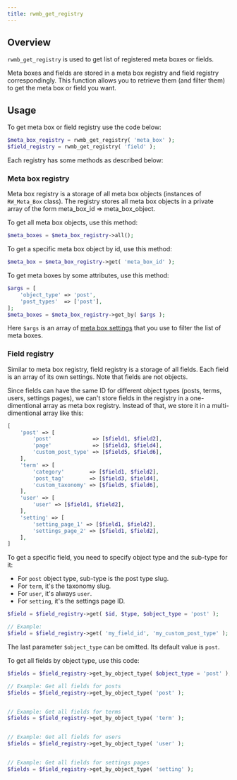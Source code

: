 ```yaml
---
title: rwmb_get_registry
---
```


## Overview

`rwmb_get_registry` is used to get list of registered meta boxes or fields.

Meta boxes and fields are stored in a meta box registry and field registry correspondingly. This function allows you to retrieve them (and filter them) to get the meta box or field you want.

## Usage

To get meta box or field registry use the code below:

```php
$meta_box_registry = rwmb_get_registry( 'meta_box' );
$field_registry = rwmb_get_registry( 'field' );
```

Each registry has some methods as described below:

### Meta box registry

Meta box registry is a storage of all meta box objects (instances of `RW_Meta_Box` class). The registry stores all meta box objects in a private array of the form meta_box_id => meta_box_object.

To get all meta box objects, use this method:

```php
$meta_boxes = $meta_box_registry->all();
```

To get a specific meta box object by id, use this method:

```php
$meta_box = $meta_box_registry->get( 'meta_box_id' );
```

To get meta boxes by some attributes, use this method:

```php
$args = [
    'object_type' => 'post',
    'post_types'  => ['post'],
];
$meta_boxes = $meta_box_registry->get_by( $args );
```

Here `$args` is an array of [meta box settings](https://docs.metabox.io/creating-meta-boxes/) that you use to filter the list of meta boxes.

### Field registry

Similar to meta box registry, field registry is a storage of all fields. Each field is an array of its own settings. Note that fields are not objects.

Since fields can have the same ID for different object types (posts, terms, users, settings pages), we can't store fields in the registry in a one-dimentional array as meta box registry. Instead of that, we store it in a multi-dimentional array like this:

```php
[
    'post' => [
        'post'             => [$field1, $field2],
        'page'             => [$field3, $field4],
        'custom_post_type' => [$field5, $field6],
    ],
    'term' => [
        'category'        => [$field1, $field2],
        'post_tag'        => [$field3, $field4],
        'custom_taxonomy' => [$field5, $field6],
    ],
    'user' => [
        'user' => [$field1, $field2],
    ],
    'setting' => [
        'setting_page_1' => [$field1, $field2],
        'settings_page_2' => [$field1, $field2],
    ],
]
```

To get a specific field, you need to specify object type and the sub-type for it:

- For `post` object type, sub-type is the post type slug.
- For `term`, it's the taxonomy slug.
- For `user`, it's always `user`.
- For `setting`, it's the settings page ID.

```php
$field = $field_registry->get( $id, $type, $object_type = 'post' );

// Example:
$field = $field_registry->get( 'my_field_id', 'my_custom_post_type' );
```

The last parameter `$object_type` can be omitted. Its default value is `post`.

To get all fields by object type, use this code:

```php
$fields = $field_registry->get_by_object_type( $object_type = 'post' );

// Example: Get all fields for posts
$fields = $field_registry->get_by_object_type( 'post' );


// Example: Get all fields for terms
$fields = $field_registry->get_by_object_type( 'term' );


// Example: Get all fields for users
$fields = $field_registry->get_by_object_type( 'user' );


// Example: Get all fields for settings pages
$fields = $field_registry->get_by_object_type( 'setting' );
```
